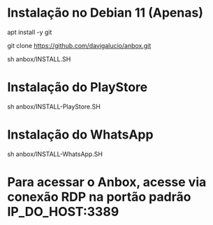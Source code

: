 # Instalação no Debian 11 (Apenas)

apt install -y git

git clone https://github.com/davigalucio/anbox.git

sh anbox/INSTALL.SH

# Instalação do PlayStore

sh anbox/INSTALL-PlayStore.SH

# Instalação do WhatsApp

sh anbox/INSTALL-WhatsApp.SH

# Para acessar o Anbox, acesse via conexão RDP na portão padrão IP_DO_HOST:3389

